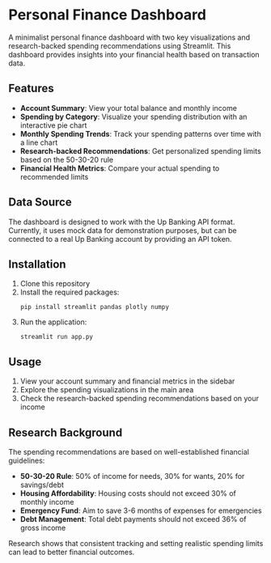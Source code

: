 # Personal Finance Dashboard

A minimalist personal finance dashboard with two key visualizations and research-backed spending recommendations using Streamlit. This dashboard provides insights into your financial health based on transaction data.

## Features

- **Account Summary**: View your total balance and monthly income
- **Spending by Category**: Visualize your spending distribution with an interactive pie chart
- **Monthly Spending Trends**: Track your spending patterns over time with a line chart
- **Research-backed Recommendations**: Get personalized spending limits based on the 50-30-20 rule
- **Financial Health Metrics**: Compare your actual spending to recommended limits

## Data Source

The dashboard is designed to work with the Up Banking API format. Currently, it uses mock data for demonstration purposes, but can be connected to a real Up Banking account by providing an API token.

## Installation

1. Clone this repository
2. Install the required packages:
   ```
   pip install streamlit pandas plotly numpy
   ```
3. Run the application:
   ```
   streamlit run app.py
   ```

## Usage

1. View your account summary and financial metrics in the sidebar
2. Explore the spending visualizations in the main area
3. Check the research-backed spending recommendations based on your income

## Research Background

The spending recommendations are based on well-established financial guidelines:

- **50-30-20 Rule**: 50% of income for needs, 30% for wants, 20% for savings/debt
- **Housing Affordability**: Housing costs should not exceed 30% of monthly income
- **Emergency Fund**: Aim to save 3-6 months of expenses for emergencies
- **Debt Management**: Total debt payments should not exceed 36% of gross income

Research shows that consistent tracking and setting realistic spending limits can lead to better financial outcomes.
